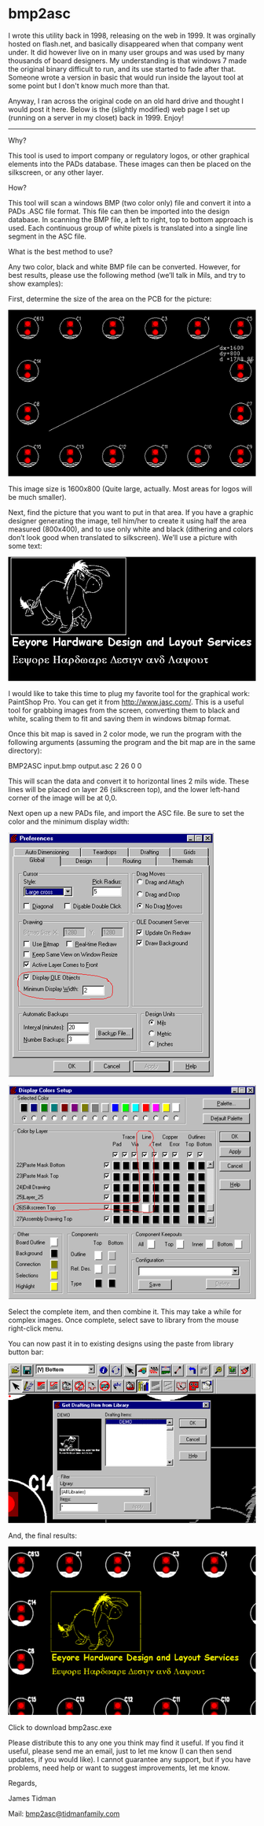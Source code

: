 # bmp2asc

I wrote this utility back in 1998, releasing on the web in 1999.  It was orginally hosted on flash.net, and basically disappeared when that company went under.  It did however live on in many user groups and was used by many thousands of board designers.  My understanding is that windows 7 made the original binary difficult to run, and its use started to fade after that.  Someone wrote a version in basic that would run inside the layout tool at some point but I don't know much more than that.

Anyway, I ran across the original code on an old hard drive and thought I would post it here.  Below is the (slightly modified) web page I set up (running on a server in my closet) back in 1999.  Enjoy!

----

Why?

This tool is used to import company or regulatory logos, or other graphical elements into the PADs database. These images can then be placed on the silkscreen, or any other layer.

How?

This tool will scan a windows BMP (two color only) file and convert it into a PADs .ASC file format. This file can then be imported into the design database. In scanning the BMP file, a left to right, top to bottom approach is used. Each continuous group of white pixels is translated into a single line segment in the ASC file.

What is the best method to use?

Any two color, black and white BMP file can be converted. However, for best results, please use the following method (we’ll talk in Mils, and try to show examples):

First, determine the size of the area on the PCB for the picture:

![image10](html/image6.gif)

This image size is 1600x800 (Quite large, actually. Most areas for logos will be much smaller).

Next, find the picture that you want to put in that area. If you have a graphic designer generating the image, tell him/her to create it using half the area measured (800x400), and to use only white and black (dithering and colors don’t look good when translated to silkscreen). We’ll use a picture with some text:

![image10](html/image7.gif)

I would like to take this time to plug my favorite tool for the graphical work: PaintShop Pro. You can get it from http://www.jasc.com/. This is a useful tool for grabbing images from the screen, converting them to black and white, scaling them to fit and saving them in windows bitmap format.

Once this bit map is saved in 2 color mode, we run the program with the following arguments (assuming the program and the bit map are in the same directory):

BMP2ASC input.bmp output.asc 2 26 0 0

This will scan the data and convert it to horizontal lines 2 mils wide. These lines will be placed on layer 26 (silkscreen top), and the lower left-hand corner of the image will be at 0,0.

Next open up a new PADs file, and import the ASC file. Be sure to set the color and the minimum display width:

![image10](html/image8.gif)

![image10](html/image9.gif)

Select the complete item, and then combine it. This may take a while for complex images. Once complete, select save to library from the mouse right-click menu.

You can now past it in to existing designs using the paste from library button bar:

![image10](html/image10.gif)

And, the final results:

![image10](html/image11.gif)

Click to download bmp2asc.exe
 

Please distribute this to any one you think may find it useful. If you find it useful, please send me an email, just to let me know (I can then send updates, if you would like). I cannot guarantee any support, but if you have problems, need help or want to suggest improvements, let me know.

Regards,

James Tidman

Mail: bmp2asc@tidmanfamily.com
